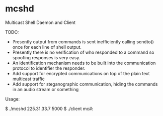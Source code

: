 mcshd
=====

Multicast Shell Daemon and Client

TODO:

* Presently output from commands is sent inefficiently calling sendto() once for each line of shell output.
* Presently there is no verification of who responded to a command so spoofing responses is very easy.
* An identification mechanism needs to be built into the communication protocol to identifier the responder.
* Add support for encrypted communications on top of the plain text multicast traffic
* Add support for steganographic communication, hiding the commands in an audio stream or something

Usage:

 $ ./mcshd 225.31.33.7 5000
 $ ./client
 mc#: <command>

